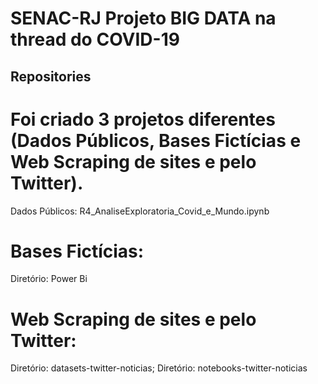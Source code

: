 # SENAC-RJ Projeto BIG DATA na thread do COVID-19

## Repositories

# Foi criado 3 projetos diferentes (Dados Públicos, Bases Fictícias e Web Scraping de sites e pelo Twitter).
Dados Públicos:
R4_AnaliseExploratoria_Covid_e_Mundo.ipynb

# Bases Fictícias:
Diretório: Power Bi


# Web Scraping de sites e pelo Twitter:
Diretório: datasets-twitter-noticias;
Diretório: notebooks-twitter-noticias
